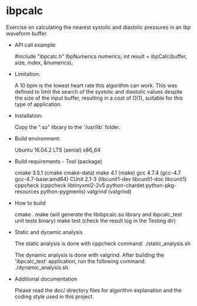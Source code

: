 # ibpcalc

Exercise on calculating the nearest systolic and diastolic pressures in an Ibp
waveform buffer.


* API call example:

     #include "ibpcalc.h"
     IbpNumerics numerics;
     int result = ibpCalc(buffer, size, index, &numerics);


* Limitation:

     A 10 bpm is the lowest heart rate this algorithm can work. This was defined to
     limit the search of the systolic and diastolic values despite the size of
     the input buffer, resulting in a cost of O(1), suitable for this type of
     application.


* Installation:

     Copy the ".so" library to the '/usr/lib' folder.


* Build environment:

     Ubuntu 16.04.2 LTS (xenial) x86_64


* Build requirements - Tool (package)

     cmake 3.5.1 (cmake cmake-data)
     make 4.1  (make)
     gcc 4.7.4 (gcc-4.7 gcc-4.7-base:amd64)
     CUnit 2.1-3 (libcunit1-dev libcunit1-doc libcunit1)
     cppcheck (cppcheck libtinyxml2-2v5 python-chardet python-pkg-resources python-pygments)
     valgrind (valgrind)


* How to build

     cmake .
     make (will generate the libibpcalc.so library and ibpcalc_test unit tests binary)
     make test (check the result log in the Testing dir)


* Static and dynamic analysis

     The static analysis is done with cppcheck command:
     ./static_analysis.sh

     The dynamic analysis is done with valgrind. After building the 'ibpcalc_test' application,
     run the following command:
     ./dynamic_analysis.sh


* Additional documentation

     Please read the doc/ directory files for algorithm explanation and the coding
     style used in this project.     

